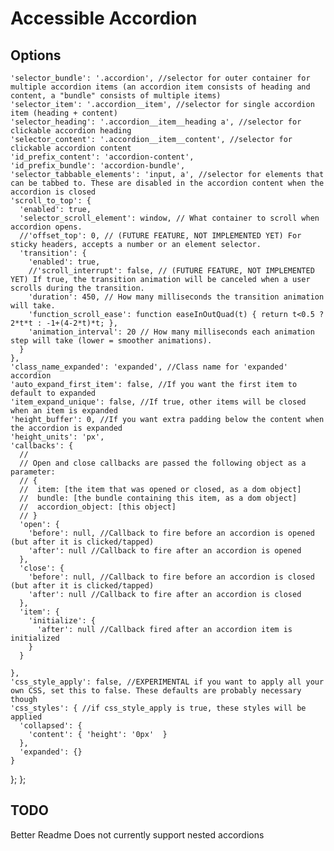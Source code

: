 # Accessible Accordion

## Options

    'selector_bundle': '.accordion', //selector for outer container for multiple accordion items (an accordion item consists of heading and content, a "bundle" consists of multiple items)
    'selector_item': '.accordion__item', //selector for single accordion item (heading + content)
    'selector_heading': '.accordion__item__heading a', //selector for clickable accordion heading
    'selector_content': '.accordion__item__content', //selector for clickable accordion content
    'id_prefix_content': 'accordion-content',
    'id_prefix_bundle': 'accordion-bundle',
    'selector_tabbable_elements': 'input, a', //selector for elements that can be tabbed to. These are disabled in the accordion content when the accordion is closed
    'scroll_to_top': {
      'enabled': true,
      'selector_scroll_element': window, // What container to scroll when accordion opens.
      //'offset_top': 0, // (FUTURE FEATURE, NOT IMPLEMENTED YET) For sticky headers, accepts a number or an element selector.
      'transition': {
        'enabled': true,
        //'scroll_interrupt': false, // (FUTURE FEATURE, NOT IMPLEMENTED YET) If true, the transition animation will be canceled when a user scrolls during the transition.
        'duration': 450, // How many milliseconds the transition animation will take.
        'function_scroll_ease': function easeInOutQuad(t) { return t<0.5 ? 2*t*t : -1+(4-2*t)*t; },
        'animation_interval': 20 // How many milliseconds each animation step will take (lower = smoother animations).
      }
    },
    'class_name_expanded': 'expanded', //Class name for 'expanded' accordion
    'auto_expand_first_item': false, //If you want the first item to default to expanded
    'item_expand_unique': false, //If true, other items will be closed when an item is expanded
    'height_buffer': 0, //If you want extra padding below the content when the accordion is expanded
    'height_units': 'px',
    'callbacks': {
      //
      // Open and close callbacks are passed the following object as a parameter:
      // {
      //  item: [the item that was opened or closed, as a dom object]
      //  bundle: [the bundle containing this item, as a dom object]
      //  accordion_object: [this object]
      // }
      'open': {
        'before': null, //Callback to fire before an accordion is opened (but after it is clicked/tapped)
        'after': null //Callback to fire after an accordion is opened
      },
      'close': {
        'before': null, //Callback to fire before an accordion is closed (but after it is clicked/tapped)
        'after': null //Callback to fire after an accordion is closed
      },
      'item': {
        'initialize': {
          'after': null //Callback fired after an accordion item is initialized
        }
      }

    },
    'css_style_apply': false, //EXPERIMENTAL if you want to apply all your own CSS, set this to false. These defaults are probably necessary though
    'css_styles': { //if css_style_apply is true, these styles will be applied
      'collapsed': {
        'content': { 'height': '0px'  }
      },
      'expanded': {}
    }
  };
};

## TODO

Better Readme
Does not currently support nested accordions
